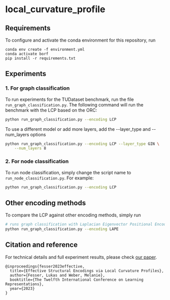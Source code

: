 # local_curvature_profile

## Requirements
To configure and activate the conda environment for this repository, run
```
conda env create -f environment.yml
conda activate borf 
pip install -r requirements.txt
```

## Experiments
### 1. For graph classification
To run experiments for the TUDataset benchmark, run the file ```run_graph_classification.py```. The following command will run the benchmark with the LCP based on the ORC:
```bash
python run_graph_classification.py --encoding LCP
```

To use a different model or add more layers, add the --layer_type and --num_layers options
```bash
python run_graph_classification.py --encoding LCP --layer_type GIN \
	--num_layers 8
```

### 2. For node classification
To run node classification, simply change the script name to `run_node_classification.py`. For example:
```bash
python run_graph_classification.py --encoding LCP
```

## Other encoding methods
To compare the LCP against other encoding methods, simply run
```bash
# runs graph classification with Laplacian Eigenvector Positional Encodings
python run_graph_classification.py --encoding LAPE
```

## Citation and reference
For technical details and full experiment results, please check [our paper](https://arxiv.org/abs/2311.14864).
```
@inproceedings{fesser2023effective,
  title={Effective Structural Encodings via Local Curvature Profiles},
  author={Fesser, Lukas and Weber, Melanie},
  booktitle={The Twelfth International Conference on Learning Representations},
  year={2023}
}
```
